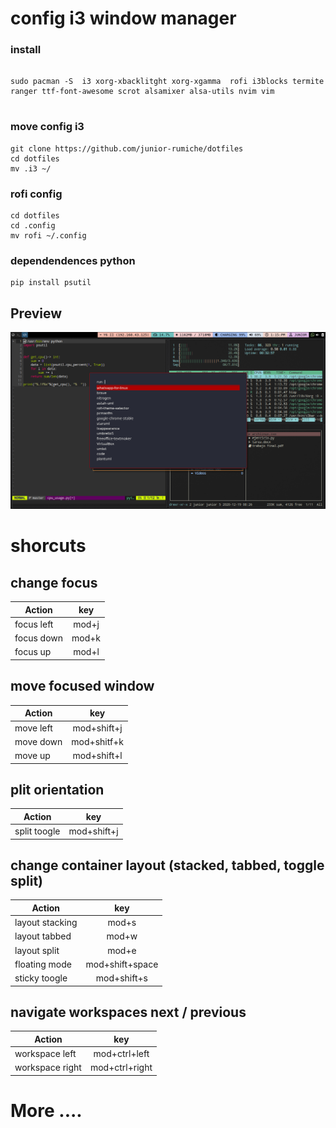 # config i3  window manager

### install

```

sudo pacman -S  i3 xorg-xbacklitght xorg-xgamma  rofi i3blocks termite ranger ttf-font-awesome scrot alsamixer alsa-utils nvim vim 


```

### move config i3

```
git clone https://github.com/junior-rumiche/dotfiles
cd dotfiles
mv .i3 ~/

```
### rofi config

```
cd dotfiles
cd .config
mv rofi ~/.config

```

### dependendences python

```
pip install psutil

```



## Preview

![screen_.png](/.i3/image/screen.png)

# shorcuts

## change focus

| Action        | key           |
| ------------- |:-------------:|
| focus left    | mod+j         |
| focus down    | mod+k         |
| focus up      | mod+l         |


## move focused window

| Action        | key           |
| ------------- |:-------------:|
| move left    | mod+shift+j         |
| move down    | mod+shitf+k         |
| move up      | mod+shift+l         |


## plit orientation

| Action        | key           |
| ------------- |:-------------:|
| split toogle    | mod+shift+j |

## change container layout (stacked, tabbed, toggle split)

| Action        | key           |
| ------------- |:-------------:|
| layout stacking    | mod+s         |
| layout tabbed   | mod+w         |
| layout split      | mod+e         |
| floating mode    |  mod+shift+space   |
| sticky toogle   | mod+shift+s        |

## navigate workspaces next / previous


| Action        | key           |
| ------------- |:-------------:|
| workspace left    | mod+ctrl+left |
| workspace right | mod+ctrl+right  |


# More ....





